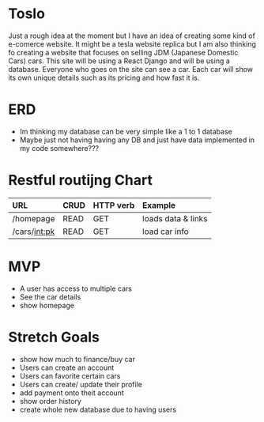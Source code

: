 # Toslo

Just a rough idea at the moment but I have an idea of creating some kind of e-comerce website. It might be a tesla website replica but I am also thinking fo creating a website that focuses on selling JDM (Japanese Domestic Cars) cars. This site will be using a React Django and will be using a database. Everyone who goes on the site can see a car. Each car will show its own unique details such as its pricing and how fast it is. 

# ERD

- Im thinking my database can be very simple like a 1 to 1 database
- Maybe just not having having any DB and just have data implemented in my code somewhere???

# Restful routijng Chart

| URL            | CRUD   | HTTP verb | Example            |
|:-------------- | ------ |:--------- |:-------------------|
| /homepage      | READ   | GET       | loads data & links |
| /cars/<int:pk> | READ   | GET       | load car info      |

# MVP

- A user has access to multiple cars
- See the car details
- show homepage

# Stretch Goals

- show how much to finance/buy car
- Users can create an account
- Users can favorite certain cars
- Users can create/ update their profile
- add payment onto theit account
- show order history 
- create whole new database due to having users
